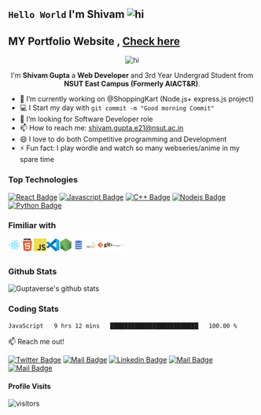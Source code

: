 ## `Hello World` I'm Shivam <img src="https://user-images.githubusercontent.com/1303154/88677602-1635ba80-d120-11ea-84d8-d263ba5fc3c0.gif" width="25px" height = "25px" alt="hi">                   
##  MY Portfolio Website , [Check here](https://guptaverse.netlify.app/)


<!-- TODO: Add last video link -->
<p align="center">
    <img src="https://cdn.dribbble.com/users/1235346/screenshots/3252385/job.gif" width="500px" alt="hi">
</p>
<p align="center">
I'm <b>Shivam Gupta</b> a <b>Web Developer</b> and 3rd Year Undergrad Student from <b>NSUT East Campus (Formerly AIACT&R)</b>.
</p>

- 🔭 I’m currently working on @ShoppingKart (Node.js+ express.js project)
- :computer: I Start my day with `git commit -m "Good morning Commit"`
- 🤔 I’m looking for Software Developer role
- 📫 How to reach me: shivam.gupta.e21@nsut.ac.in
- 😄 I love to do both Competitive programming and Development
- ⚡ Fun fact: I play wordle and watch so many webseries/anime in my spare time

### Top Technologies


<!-- TODO: Make technologies links takes you to repositories -->

[![React Badge](https://img.shields.io/badge/-React-61DBFB?style=for-the-badge&labelColor=black&logo=react&logoColor=61DBFB)](#) 
[![Javascript Badge](https://img.shields.io/badge/-Javascript-F0DB4F?style=for-the-badge&labelColor=black&logo=javascript&logoColor=F0DB4F)](#) [![C++ Badge](https://img.shields.io/badge/-c++-007acc?style=for-the-badge&labelColor=black&logo=c%2B%2B&logoColor=007acc)](#) [![Nodejs Badge](https://img.shields.io/badge/-Nodejs-3C873A?style=for-the-badge&labelColor=black&logo=node.js&logoColor=3C873A)](#) [![Python Badge](https://img.shields.io/badge/-Python-FFE873?style=for-the-badge&labelColor=306998&logo=Python&logoColor=white)](#) 

### Fimiliar with

<img align="left" alt="React" width="26px" src="https://raw.githubusercontent.com/github/explore/80688e429a7d4ef2fca1e82350fe8e3517d3494d/topics/react/react.png" />

<img align="left" alt="HTML5" width="26px" src="https://raw.githubusercontent.com/github/explore/80688e429a7d4ef2fca1e82350fe8e3517d3494d/topics/html/html.png" />

<img align="left" alt="JavaScript" width="26px" src="https://raw.githubusercontent.com/github/explore/80688e429a7d4ef2fca1e82350fe8e3517d3494d/topics/javascript/javascript.png" />

<img align="left" alt="Visual Studio Code" width="26px" src="https://raw.githubusercontent.com/github/explore/80688e429a7d4ef2fca1e82350fe8e3517d3494d/topics/visual-studio-code/visual-studio-code.png" />

<img align="left" alt="Node.js" width="26px" src="https://raw.githubusercontent.com/github/explore/80688e429a7d4ef2fca1e82350fe8e3517d3494d/topics/nodejs/nodejs.png" />


<img align="left" alt="SQL" width="26px" src="https://raw.githubusercontent.com/github/explore/80688e429a7d4ef2fca1e82350fe8e3517d3494d/topics/sql/sql.png" />

<img align="left" alt="MySQL" width="26px" src="https://raw.githubusercontent.com/github/explore/80688e429a7d4ef2fca1e82350fe8e3517d3494d/topics/mysql/mysql.png" />

<img align="left" alt="Git" width="26px" src="https://raw.githubusercontent.com/github/explore/80688e429a7d4ef2fca1e82350fe8e3517d3494d/topics/git/git.png" />

<img align="left" alt="MongoDB" width="26px" src="https://raw.githubusercontent.com/github/explore/80688e429a7d4ef2fca1e82350fe8e3517d3494d/topics/mongodb/mongodb.png" />

<br />
<br />


### Github Stats

![Guptaverse's github stats](https://github-readme-stats.vercel.app/api?username=Guptaverse&count_private=true&theme=tokyonight&hide=contribs,prs)

<!-- #### Bizness
- :paperclip: [My Resume/CV](https://github.com/ipenywis/ipenywis/blob/master/resumes/resume%20v1.0.pdf)
- :email: ipenywis@gmail.com -->

### Coding Stats

<!--START_SECTION:waka-->

```txt
JavaScript   9 hrs 12 mins   █████████████████████████   100.00 %
```

<!--END_SECTION:waka-->

:mailbox: Reach me out!

[![Twitter Badge](https://img.shields.io/badge/-@Guptaverse-1ca0f1?style=flat&labelColor=1ca0f1&logo=twitter&logoColor=white&link=https://twitter.com/Guptaversee)](https://twitter.com/Guptaversee) [![Mail Badge](https://img.shields.io/badge/-ShivamGupta-e74c3c?style=flat&labelColor=e74c3c&logo=youtube&logoColor=white)](https://www.youtube.com/channel/UCY74dY8MYOAFypWUk1hHOkw) [![Linkedin Badge](https://img.shields.io/badge/-Shivam-0e76a8?style=flat&labelColor=0e76a8&logo=linkedin&logoColor=white)](https://www.linkedin.com/in/shivam-gupta-479281196/) [![Mail Badge](https://img.shields.io/badge/-@5hivamgupta-e84393?style=flat&labelColor=e84393&logo=instagram&logoColor=white)](https://www.instagram.com/5hivamgupta/) [![Mail Badge](https://img.shields.io/badge/-shivam.gupta.e21@nsut.ac.in-c0392b?style=flat&labelColor=c0392b&logo=gmail&logoColor=white)](mailto:shivam.gupta.e21@nsut.ac.in)

#### Profile Visits 

![visitors](https://visitor-badge.glitch.me/badge?page_id=Guptaverse.Guptaverse)



